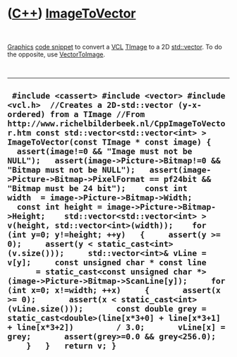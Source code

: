 
 

 

 

 

 

([C++](Cpp.md)) [ImageToVector](CppImageToVector.md)
======================================================

 

[Graphics](CppGraphics.md) [code snippet](CppCodeSnippets.md) to
convert a [VCL](CppVcl.md) [TImage](CppTImage.md) to a 2D
[std::vector](CppVector.md). To do the opposite, use
[VectorToImage](CppVectorToImage.md).

 

  -------------------------------------------------------------------------------------------------------------------------------------------------------------------------------------------------------------------------------------------------------------------------------------------------------------------------------------------------------------------------------------------------------------------------------------------------------------------------------------------------------------------------------------------------------------------------------------------------------------------------------------------------------------------------------------------------------------------------------------------------------------------------------------------------------------------------------------------------------------------------------------------------------------------------------------------------------------------------------------------------------------------------------------------------------------------------------------------------------------------------------------------------------------------------------------------------------------------------------
  ` #include <cassert> #include <vector> #include <vcl.h>  //Creates a 2D-std::vector (y-x-ordered) from a TImage //From http://www.richelbilderbeek.nl/CppImageToVector.htm const std::vector<std::vector<int> > ImageToVector(const TImage * const image) {   assert(image!=0 && "Image must not be NULL");   assert(image->Picture->Bitmap!=0 && "Bitmap must not be NULL");   assert(image->Picture->Bitmap->PixelFormat == pf24bit && "Bitmap must be 24 bit");    const int width  = image->Picture->Bitmap->Width;   const int height = image->Picture->Bitmap->Height;    std::vector<std::vector<int> > v(height, std::vector<int>(width));    for (int y=0; y!=height; ++y)   {     assert(y >= 0);     assert(y < static_cast<int>(v.size()));     std::vector<int>& vLine = v[y];     const unsigned char * const line       = static_cast<const unsigned char *>(image->Picture->Bitmap->ScanLine[y]);     for (int x=0; x!=width; ++x)     {       assert(x >= 0);       assert(x < static_cast<int>(vLine.size()));       const double grey = static_cast<double>(line[x*3+0] + line[x*3+1] + line[x*3+2])         / 3.0;       vLine[x] = grey;       assert(grey>=0.0 && grey<256.0);     }   }   return v; }`
  -------------------------------------------------------------------------------------------------------------------------------------------------------------------------------------------------------------------------------------------------------------------------------------------------------------------------------------------------------------------------------------------------------------------------------------------------------------------------------------------------------------------------------------------------------------------------------------------------------------------------------------------------------------------------------------------------------------------------------------------------------------------------------------------------------------------------------------------------------------------------------------------------------------------------------------------------------------------------------------------------------------------------------------------------------------------------------------------------------------------------------------------------------------------------------------------------------------------------------

 

 

 

 

 

 

